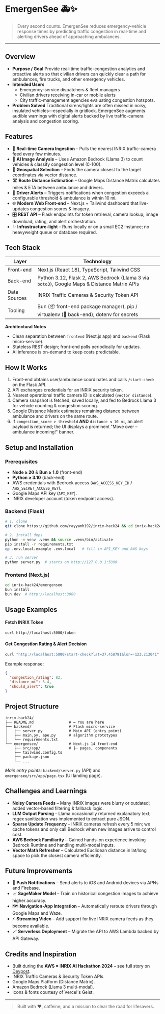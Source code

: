 # EmergenSee 🚑✨

> Every second counts. EmergenSee reduces emergency-vehicle response times by predicting traffic congestion in real-time and alerting drivers ahead of approaching ambulances.

---

## Overview

- **Purpose / Goal** Provide real-time traffic-congestion analytics and proactive alerts so that civilian drivers can quickly clear a path for ambulances, fire trucks, and other emergency vehicles.
- **Intended Users**
  - Emergency-service dispatchers & fleet managers
  - Civilian drivers receiving in-car or mobile alerts
  - City traffic-management agencies evaluating congestion hotspots.
- **Problem Solved**
  Traditional sirens/lights are often missed in noisy, insulated vehicles—especially in gridlock. EmergenSee augments audible warnings with digital alerts backed by live traffic-camera analysis and congestion scoring.

## Features

- 🔴 **Real-time Camera Ingestion** – Pulls the nearest INRIX traffic-camera feed every few minutes.
- 🧠 **AI Image Analysis** – Uses Amazon Bedrock (Llama 3) to count vehicles & classify congestion level (0-100).
- 📍 **Geospatial Selection** – Finds the camera closest to the target coordinates via vector distance.
- 🛣️ **Route Distance Estimation** – Google Maps Distance Matrix calculates miles & ETA between ambulance and drivers.
- 🚨 **Driver Alerts** – Triggers notifications when congestion exceeds a configurable threshold & ambulance is within 10 mi.
- 🌐 **Modern Web Front-end** – Next.js + Tailwind dashboard that live-updates congestion scores & imagery.
- 🎛️ **REST API** – Flask endpoints for token retrieval, camera lookup, image download, rating, and alert orchestration.
- ✨ **Infrastructure-light** – Runs locally or on a small EC2 instance; no heavyweight queue or database required.

## Tech Stack

| Layer        | Technology                                                                                  |
| ------------ | ------------------------------------------------------------------------------------------- |
| Front-end    | Next.js (React 18), TypeScript, Tailwind CSS                                                |
| Back-end     | Python 3.12, Flask 2, AWS Bedrock (Llama 3 via `boto3`), Google Maps & Distance Matrix APIs |
| Data Sources | INRIX Traffic Cameras & Security Token API                                                  |
| Tooling      | Bun (📦 front-end package manager), pip / virtualenv (🐍 back-end), dotenv for secrets      |

**Architectural Notes**

- Clean separation between `frontend` (Next.js app) and `backend` (Flask micro-service).
- Stateless REST design; front-end polls periodically for updates.
- AI inference is on-demand to keep costs predictable.

## How It Works

1. Front-end obtains user/ambulance coordinates and calls `/start-check` on the Flask API.
2. API exchanges credentials for an INRIX security token.
3. Nearest operational traffic camera ID is calculated (`vector distance`).
4. Camera snapshot is fetched, saved locally, and fed to Bedrock Llama 3 for vehicle counting & congestion scoring.
5. Google Distance Matrix estimates remaining distance between ambulance and drivers on the same route.
6. If `congestion_score > threshold` **AND** `distance ≤ 10 mi`, an alert payload is returned; the UI displays a prominent "Move over – ambulance incoming!" banner.

## Setup and Installation

### Prerequisites

- **Node ≥ 20** & **Bun ≥ 1.0** (front-end)
- **Python ≥ 3.10** (back-end)
- AWS credentials with Bedrock access (`AWS_ACCESS_KEY_ID` / `AWS_SECRET_ACCESS_KEY`).
- Google Maps API key (`API_KEY`).
- INRIX developer account (token endpoint access).

### Backend (Flask)

```bash
# 1. clone
git clone https://github.com/rayyanh192/inrix-hack24 && cd inrix-hack24/backend

# 2. install deps
python -m venv .venv && source .venv/bin/activate
pip install -r requirements.txt
cp .env.local.example .env.local   # fill in API_KEY and AWS keys

# 3. run server
python server.py  # starts on http://127.0.0.1:5000
```

### Frontend (Next.js)

```bash
cd inrix-hack24/emergensee
bun install
bun dev  # http://localhost:3000
```

## Usage Examples

#### Fetch INRIX Token

```bash
curl http://localhost:5000/token
```

#### Get Congestion Rating & Alert Decision

```bash
curl "http://localhost:5000/start-check?lat=37.458781&lon=-123.213041"
```

Example response:

```json
{
  "congestion_rating": 82,
  "distance_mi": 3.4,
  "should_alert": true
}
```

## Project Structure

```
inrix-hack24/
├── README.md                # ← You are here
├── backend/                 # Flask micro-service
│   ├── server.py            # Main API (entry point)
│   ├── main.py, ape.py      # algorithm prototypes
│   └── requirements.txt
└── emergensee/              # Next.js 14 front-end
    ├── src/app/             # ├─ pages, components
    ├── tailwind.config.ts
    ├── package.json
    └── ...
```

_Main entry points:_ `backend/server.py` (API) and `emergensee/src/app/page.tsx` (UI landing page).

## Challenges and Learnings

- **Noisy Camera Feeds** – Many INRIX images were blurry or outdated; added vector-based filtering & fallback logic.
- **LLM Output Parsing** – Llama occasionally returned explanatory text; regex sanitization was implemented to extract pure JSON.
- **Sparse Update Frequency** – INRIX cameras refresh every 5 min; we cache tokens and only call Bedrock when new images arrive to control cost.
- **AWS Bedrock Familiarity** – Gained hands-on experience invoking Bedrock Runtime and handling multi-modal inputs.
- **Vector Math Refresher** – Calculated Euclidean distance in lat/long space to pick the closest camera efficiently.

## Future Improvements

- 🔔 **Push Notifications** – Send alerts to iOS and Android devices via APNs and Firebase.
- 📈 **SageMaker Model** – Train on historical congestion images to achieve higher accuracy.
- 🗺️ **Navigation-App Integration** – Automatically reroute drivers through Google Maps and Waze.
- ⚡ **Streaming Video** – Add support for live INRIX camera feeds as they become available.
- 🪄 **Serverless Deployment** – Migrate the API to AWS Lambda backed by API Gateway.

## Credits and Inspiration

- Built during the **AWS × INRIX AI Hackathon 2024** – see full story on [Devpost](https://devpost.com/software/emergensee-p34rk9).
- INRIX Traffic Cameras & Security Token APIs.
- Google Maps Platform (Distance Matrix).
- Amazon Bedrock (Llama 3 multi-modal).
- Icons & fonts courtesy of Vercel's Geist.

---

> Built with ❤️, caffeine, and a mission to clear the road for lifesavers.
